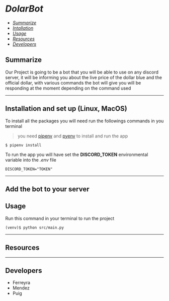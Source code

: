 # *DolarBot*

- [*Summarize*](#summarize)
- [*Intallation*](#installation-and-set-up-linux-macos)
- [*Usage*](#usage)
- [*Resources*](#resources)
- [*Developers*](#developers)
## **Summarize**
Our Project is going to be a bot that you will be able to use on any discord server, it will be informing you about the live price of the dollar blue and the official dollar, with various commands the bot will give you will be responding at the moment depending on the command used


---
## **Installation and set up (Linux, MacOS)**
To install all the packages you will need run the followings commands in you terminal
>you need [pipenv](https://gist.github.com/planetceres/8adb62494717c71e93c96d8adad26f5c) and [pyenv](https://ubunlog.com/en/pyenv-instala-multiples-versiones-de-python-en-tu-sistema/) to install and run the app
```
$ pipenv install
```
To run the app you will have set the **DISCORD_TOKEN** environmental variable into the *.env* file
```
DISCORD_TOKEN="TOKEN"
```
---
## Add the bot to your server

## **Usage**
Run this command in your terminal to run the project 
```
(venv)$ python src/main.py
```

---

## **Resources**


---

## **Developers**
- Ferreyra 
- Mendez
- Puig